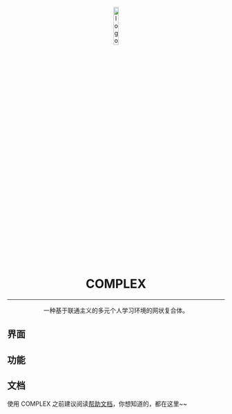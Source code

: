 <p align='center'>
    <img width="15%" align="center" src="./_static/images/logo.jpg" alt="logo">
</p>

<h1 align="center">
    COMPLEX
</h1>

<hr>

<p align="center">
    一种基于联通主义的多元个人学习环境的网状复合体。
</p>


## 界面


## 功能


## 文档
使用 COMPLEX 之前建议阅读[帮助文档](https://complex.readthedocs.io)，你想知道的，都在这里~~